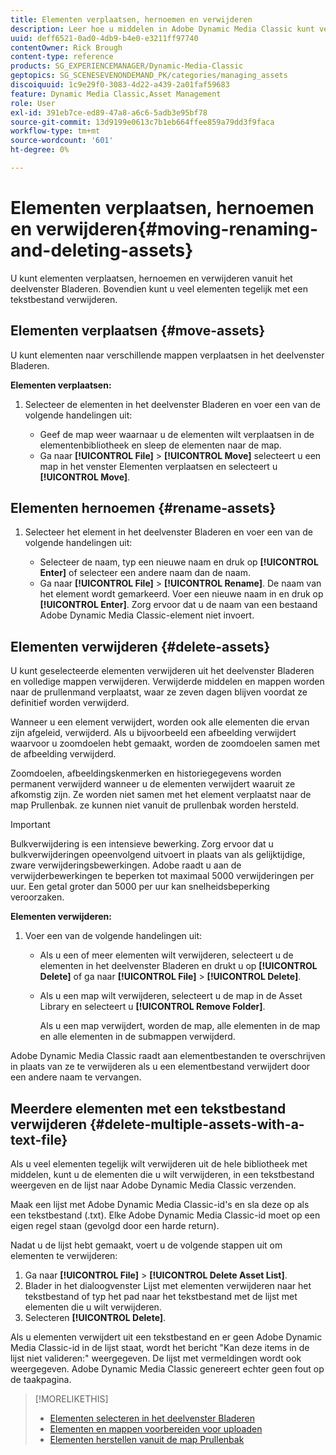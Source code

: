 ```yaml
---
title: Elementen verplaatsen, hernoemen en verwijderen
description: Leer hoe u middelen in Adobe Dynamic Media Classic kunt verplaatsen, hernoemen en verwijderen.
uuid: deff6521-0ad0-4db9-b4e0-e3211ff97740
contentOwner: Rick Brough
content-type: reference
products: SG_EXPERIENCEMANAGER/Dynamic-Media-Classic
geptopics: SG_SCENESEVENONDEMAND_PK/categories/managing_assets
discoiquuid: 1c9e29f0-3083-4d22-a439-2a01faf59683
feature: Dynamic Media Classic,Asset Management
role: User
exl-id: 391eb7ce-ed89-47a8-a6c6-5adb3e95bf78
source-git-commit: 13d9199e0613c7b1eb664ffee859a79dd3f9faca
workflow-type: tm+mt
source-wordcount: '601'
ht-degree: 0%

---
```


# Elementen verplaatsen, hernoemen en verwijderen{#moving-renaming-and-deleting-assets}

U kunt elementen verplaatsen, hernoemen en verwijderen vanuit het deelvenster Bladeren. Bovendien kunt u veel elementen tegelijk met een tekstbestand verwijderen.

## Elementen verplaatsen {#move-assets}

U kunt elementen naar verschillende mappen verplaatsen in het deelvenster Bladeren.

**Elementen verplaatsen:**

1. Selecteer de elementen in het deelvenster Bladeren en voer een van de volgende handelingen uit:

   * Geef de map weer waarnaar u de elementen wilt verplaatsen in de elementenbibliotheek en sleep de elementen naar de map.
   * Ga naar **[!UICONTROL File]** > **[!UICONTROL Move]** selecteert u een map in het venster Elementen verplaatsen en selecteert u **[!UICONTROL Move]**.

## Elementen hernoemen {#rename-assets}

1. Selecteer het element in het deelvenster Bladeren en voer een van de volgende handelingen uit:

   * Selecteer de naam, typ een nieuwe naam en druk op **[!UICONTROL Enter]** of selecteer een andere naam dan de naam.
   * Ga naar **[!UICONTROL File]** > **[!UICONTROL Rename]**. De naam van het element wordt gemarkeerd. Voer een nieuwe naam in en druk op **[!UICONTROL Enter]**. Zorg ervoor dat u de naam van een bestaand Adobe Dynamic Media Classic-element niet invoert.

## Elementen verwijderen {#delete-assets}

U kunt geselecteerde elementen verwijderen uit het deelvenster Bladeren en volledige mappen verwijderen. Verwijderde middelen en mappen worden naar de prullenmand verplaatst, waar ze zeven dagen blijven voordat ze definitief worden verwijderd.

Wanneer u een element verwijdert, worden ook alle elementen die ervan zijn afgeleid, verwijderd. Als u bijvoorbeeld een afbeelding verwijdert waarvoor u zoomdoelen hebt gemaakt, worden de zoomdoelen samen met de afbeelding verwijderd.

Zoomdoelen, afbeeldingskenmerken en historiegegevens worden permanent verwijderd wanneer u de elementen verwijdert waaruit ze afkomstig zijn. Ze worden niet samen met het element verplaatst naar de map Prullenbak. ze kunnen niet vanuit de prullenbak worden hersteld.

>[!IMPORTANT]
>
>Bulkverwijdering is een intensieve bewerking. Zorg ervoor dat u bulkverwijderingen opeenvolgend uitvoert in plaats van als gelijktijdige, zware verwijderingsbewerkingen. Adobe raadt u aan de verwijderbewerkingen te beperken tot maximaal 5000 verwijderingen per uur. Een getal groter dan 5000 per uur kan snelheidsbeperking veroorzaken.

**Elementen verwijderen:**

1. Voer een van de volgende handelingen uit:

   * Als u een of meer elementen wilt verwijderen, selecteert u de elementen in het deelvenster Bladeren en drukt u op **[!UICONTROL Delete]** of ga naar **[!UICONTROL File]** > **[!UICONTROL Delete]**.
   * Als u een map wilt verwijderen, selecteert u de map in de Asset Library en selecteert u **[!UICONTROL Remove Folder]**.

      Als u een map verwijdert, worden de map, alle elementen in de map en alle elementen in de submappen verwijderd.

Adobe Dynamic Media Classic raadt aan elementbestanden te overschrijven in plaats van ze te verwijderen als u een elementbestand verwijdert door een andere naam te vervangen.

## Meerdere elementen met een tekstbestand verwijderen {#delete-multiple-assets-with-a-text-file}

Als u veel elementen tegelijk wilt verwijderen uit de hele bibliotheek met middelen, kunt u de elementen die u wilt verwijderen, in een tekstbestand weergeven en de lijst naar Adobe Dynamic Media Classic verzenden.

Maak een lijst met Adobe Dynamic Media Classic-id&#39;s en sla deze op als een tekstbestand (.txt). Elke Adobe Dynamic Media Classic-id moet op een eigen regel staan (gevolgd door een harde return).

Nadat u de lijst hebt gemaakt, voert u de volgende stappen uit om elementen te verwijderen:

1. Ga naar **[!UICONTROL File]** > **[!UICONTROL Delete Asset List]**.
1. Blader in het dialoogvenster Lijst met elementen verwijderen naar het tekstbestand of typ het pad naar het tekstbestand met de lijst met elementen die u wilt verwijderen.
1. Selecteren **[!UICONTROL Delete]**.

Als u elementen verwijdert uit een tekstbestand en er geen Adobe Dynamic Media Classic-id in de lijst staat, wordt het bericht &quot;Kan deze items in de lijst niet valideren:&quot; weergegeven. De lijst met vermeldingen wordt ook weergegeven. Adobe Dynamic Media Classic genereert echter geen fout op de taakpagina.

>[!MORELIKETHIS]
>
>* [Elementen selecteren in het deelvenster Bladeren](selecting-assets-browse-panel.md#selecting_assets_in_the_browse_panel)
>* [Elementen en mappen voorbereiden voor uploaden](uploading-files.md#preparing_your_assets_and_folders_for_uploading)
>* [Elementen herstellen vanuit de map Prullenbak](trash-folder.md#restoring_assets_from_the_trash_folder)

